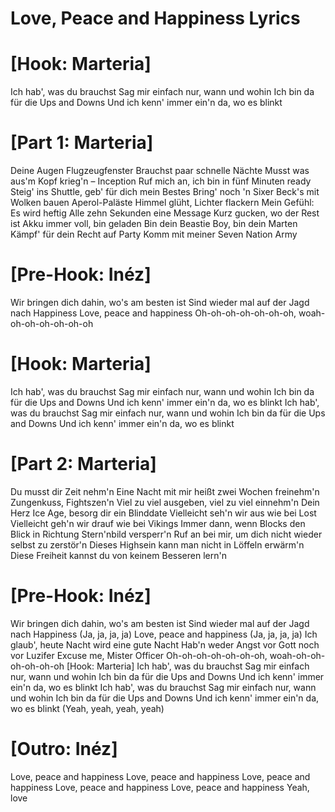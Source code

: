 # Love, Peace and Happiness Lyrics

# [Hook: Marteria]
Ich hab', was du brauchst
Sag mir einfach nur, wann und wohin
Ich bin da für die Ups and Downs
Und ich kenn' immer ein'n da, wo es blinkt

# [Part 1: Marteria]
Deine Augen Flugzeugfenster
Brauchst paar schnelle Nächte
Musst was aus'm Kopf krieg'n – Inception
Ruf mich an, ich bin in fünf Minuten ready
Steig' ins Shuttle, geb' für dich mein Bestes
Bring' noch 'n Sixer Beck's mit
Wolken bauen Aperol-Paläste
Himmel glüht, Lichter flackern
Mein Gefühl: Es wird heftig
Alle zehn Sekunden eine Message
Kurz gucken, wo der Rest ist
Akku immer voll, bin geladen
Bin dein Beastie Boy, bin dein Marten
Kämpf' für dein Recht auf Party
Komm mit meiner Seven Nation Army

# [Pre-Hook: Inéz]
Wir bringen dich dahin, wo's am besten ist
Sind wieder mal auf der Jagd nach Happiness
Love, peace and happiness
Oh-oh-oh-oh-oh-oh-oh, woah-oh-oh-oh-oh-oh-oh

# [Hook: Marteria]
Ich hab', was du brauchst
Sag mir einfach nur, wann und wohin
Ich bin da für die Ups and Downs
Und ich kenn' immer ein'n da, wo es blinkt
Ich hab', was du brauchst
Sag mir einfach nur, wann und wohin
Ich bin da für die Ups and Downs
Und ich kenn' immer ein'n da, wo es blinkt

# [Part 2: Marteria]
Du musst dir Zeit nehm'n
Eine Nacht mit mir heißt zwei Wochen freinehm'n
Zungenkuss, Fightszen'n
Viel zu viel ausgeben, viel zu viel einnehm'n
Dein Herz Ice Age, besorg dir ein Blinddate
Vielleicht seh'n wir aus wie bei Lost
Vielleicht geh'n wir drauf wie bei Vikings
Immer dann, wenn Blocks den Blick in Richtung Stern'nbild versperr'n
Ruf an bei mir, um dich nicht wieder selbst zu zerstör'n
Dieses Highsein kann man nicht in Löffeln erwärm'n
Diese Freiheit kannst du von keinem Besseren lern'n

# [Pre-Hook: Inéz]
Wir bringen dich dahin, wo's am besten ist
Sind wieder mal auf der Jagd nach Happiness (Ja, ja, ja, ja)
Love, peace and happiness (Ja, ja, ja, ja)
Ich glaub', heute Nacht wird eine gute Nacht
Hab'n weder Angst vor Gott noch vor Luzifer
Excuse me, Mister Officer
Oh-oh-oh-oh-oh-oh-oh, woah-oh-oh-oh-oh-oh-oh
[Hook: Marteria]
Ich hab', was du brauchst
Sag mir einfach nur, wann und wohin
Ich bin da für die Ups and Downs
Und ich kenn' immer ein'n da, wo es blinkt
Ich hab', was du brauchst
Sag mir einfach nur, wann und wohin
Ich bin da für die Ups and Downs
Und ich kenn' immer ein'n da, wo es blinkt
(Yeah, yeah, yeah, yeah)

# [Outro: Inéz]
Love, peace and happiness
Love, peace and happiness
Love, peace and happiness
Love, peace and happiness
Love, peace and happiness
Yeah, love
